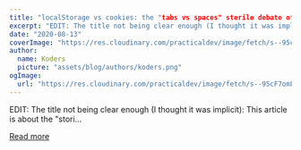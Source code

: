 ```yaml
---
title: "localStorage vs cookies: the "tabs vs spaces" sterile debate of web development 🙄"
excerpt: "EDIT: The title not being clear enough (I thought it was implicit): This article is about the "stori..."
date: "2020-08-13"
coverImage: "https://res.cloudinary.com/practicaldev/image/fetch/s--95cF7omL--/c_imagga_scale,f_auto,fl_progressive,h_420,q_auto,w_1000/https://dev-to-uploads.s3.amazonaws.com/i/y4nei7g5jmmb1omqhn0w.png"
author:
  name: Koders
  picture: "assets/blog/authors/koders.png"
ogImage:
  url: "https://res.cloudinary.com/practicaldev/image/fetch/s--95cF7omL--/c_imagga_scale,f_auto,fl_progressive,h_420,q_auto,w_1000/https://dev-to-uploads.s3.amazonaws.com/i/y4nei7g5jmmb1omqhn0w.png"
---
```


EDIT: The title not being clear enough (I thought it was implicit): This article is about the "stori...

[Read more](https://dev.to/oguimbal/localstorage-vs-cookies-the-tabs-vs-spaces-sterile-debate-of-web-development-h36)
